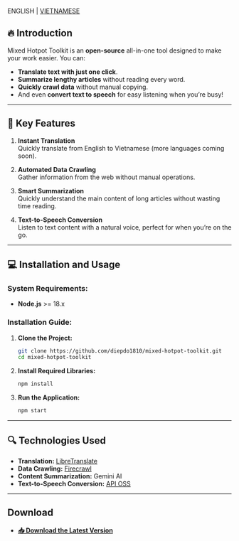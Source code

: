 ENGLISH | [VIETNAMESE](README_vi.md)

## 🔥 Introduction

Mixed Hotpot Toolkit is an **open-source** all-in-one tool designed to make your work easier. You can:

- **Translate text with just one click**.
- **Summarize lengthy articles** without reading every word.
- **Quickly crawl data** without manual copying.
- And even **convert text to speech** for easy listening when you’re busy!
---

## 🌟 Key Features
1. **Instant Translation**  
   Quickly translate from English to Vietnamese (more languages coming soon).

2. **Automated Data Crawling**  
   Gather information from the web without manual operations.

3. **Smart Summarization**  
   Quickly understand the main content of long articles without wasting time reading.

4. **Text-to-Speech Conversion**  
   Listen to text content with a natural voice, perfect for when you’re on the go.
---

## 💻 Installation and Usage

### System Requirements:
- **Node.js** >= 18.x

### Installation Guide:
1. **Clone the Project:**
   ```bash
   git clone https://github.com/diepdo1810/mixed-hotpot-toolkit.git
   cd mixed-hotpot-toolkit
   ```

2. **Install Required Libraries:**
   ```bash
   npm install
   ```

3. **Run the Application:**
   ```bash
   npm start
   ```
---

## 🔍 Technologies Used

- **Translation:** [LibreTranslate](https://github.com/LibreTranslate/LibreTranslate)
- **Data Crawling:** [Firecrawl](https://github.com/mendableai/firecrawl)
- **Content Summarization:** Gemini AI
- **Text-to-Speech Conversion:** [API OSS](https://github.com/zukijourney/api-oss)
---

## Download
- [**📥 Download the Latest Version**](https://github.com/diepdo1810/mixed-hotpot-toolkit/releases/tag/0.0.2)

